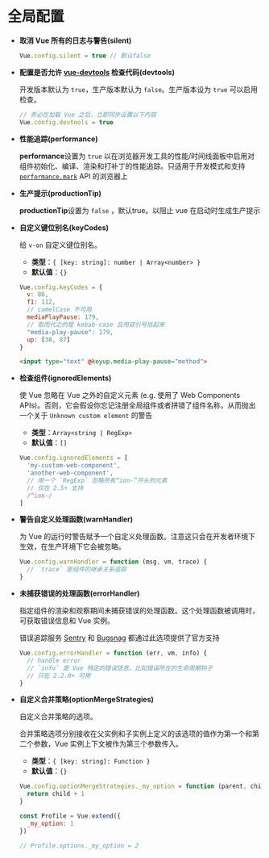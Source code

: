 # 全局配置

* **取消 Vue 所有的日志与警告(silent)**

  ```javascript
  Vue.config.silent = true // 默认false
  ```

* **配置是否允许 [vue-devtools](https://github.com/vuejs/vue-devtools) 检查代码(devtools)**

  开发版本默认为 `true`，生产版本默认为 `false`。生产版本设为 `true` 可以启用检查。

  ```javascript
  // 务必在加载 Vue 之后，立即同步设置以下内容
  Vue.config.devtools = true
  ```

* **性能追踪(performance)**

  **performance**设置为 `true` 以在浏览器开发工具的性能/时间线面板中启用对组件初始化、编译、渲染和打补丁的性能追踪。只适用于开发模式和支持 [`performance.mark`](https://developer.mozilla.org/en-US/docs/Web/API/Performance/mark) API 的浏览器上

* **生产提示(productionTip)**

  **productionTip**设置为 `false` ，默认true。以阻止 vue 在启动时生成生产提示

* **自定义键位别名(keyCodes)**

  给 `v-on` 自定义键位别名。

  - **类型**：`{ [key: string]: number | Array<number> }`
  - **默认值**：`{}`

  ```javascript
  Vue.config.keyCodes = {
    v: 86,
    f1: 112,
    // camelCase 不可用
    mediaPlayPause: 179,
    // 取而代之的是 kebab-case 且用双引号括起来
    "media-play-pause": 179,
    up: [38, 87]
  }
  ```

  ```html
  <input type="text" @keyup.media-play-pause="method">
  ```

* **检查组件(ignoredElements)**

  使 Vue 忽略在 Vue 之外的自定义元素 (e.g. 使用了 Web Components APIs)。否则，它会假设你忘记注册全局组件或者拼错了组件名称，从而抛出一个关于 `Unknown custom element` 的警告

  - **类型**：`Array<string | RegExp>`
  - **默认值**：`[]`

  ```javascript
  Vue.config.ignoredElements = [
    'my-custom-web-component',
    'another-web-component',
    // 用一个 `RegExp` 忽略所有“ion-”开头的元素
    // 仅在 2.5+ 支持
    /^ion-/
  ]
  ```

* **警告自定义处理函数(warnHandler)**

  为 Vue 的运行时警告赋予一个自定义处理函数。注意这只会在开发者环境下生效，在生产环境下它会被忽略。

  ```javascript
  Vue.config.warnHandler = function (msg, vm, trace) {
    // `trace` 是组件的继承关系追踪
  }
  ```

* **未捕获错误的处理函数(errorHandler)**

  指定组件的渲染和观察期间未捕获错误的处理函数。这个处理函数被调用时，可获取错误信息和 Vue 实例。

  错误追踪服务 [Sentry](https://sentry.io/) 和 [Bugsnag](https://docs.bugsnag.com/platforms/browsers/vue/) 都通过此选项提供了官方支持

  ```javascript
  Vue.config.errorHandler = function (err, vm, info) {
    // handle error
    // `info` 是 Vue 特定的错误信息，比如错误所在的生命周期钩子
    // 只在 2.2.0+ 可用
  }
  ```

* **自定义合并策略(optionMergeStrategies)**

  自定义合并策略的选项。

  合并策略选项分别接收在父实例和子实例上定义的该选项的值作为第一个和第二个参数，Vue 实例上下文被作为第三个参数传入。

  - **类型**：`{ [key: string]: Function }`
  - **默认值**：`{}`

  ```javascript
  Vue.config.optionMergeStrategies._my_option = function (parent, child, vm) {
    return child + 1
  }
  
  const Profile = Vue.extend({
    _my_option: 1
  })
  
  // Profile.options._my_option = 2
  ```

  